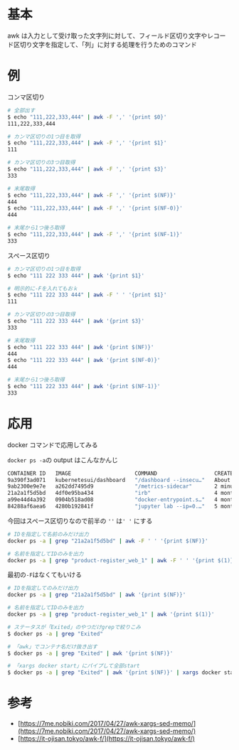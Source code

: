 # 基本

awk は入力として受け取った文字列に対して、フィールド区切り文字やレコード区切り文字を指定して、「列」に対する処理を行うためのコマンド

# 例

コンマ区切り

```bash
# 全部出す
$ echo "111,222,333,444" | awk -F ',' '{print $0}'
111,222,333,444

# カンマ区切りの1つ目を取得
$ echo "111,222,333,444" | awk -F ',' '{print $1}'
111

# カンマ区切りの3つ目取得
$ echo "111,222,333,444" | awk -F ',' '{print $3}'
333

# 末尾取得
$ echo "111,222,333,444" | awk -F ',' '{print $(NF)}'
444
$ echo "111,222,333,444" | awk -F ',' '{print $(NF-0)}'
444

# 末尾から1つ後ろ取得
$ echo "111,222,333,444" | awk -F ',' '{print $(NF-1)}'
333
```

スペース区切り

```bash
# カンマ区切りの1つ目を取得
$ echo "111 222 333 444" | awk '{print $1}'

# 明示的に-Fを入れてもおｋ
$ echo "111 222 333 444" | awk -F ' ' '{print $1}'
111

# カンマ区切りの3つ目取得
$ echo "111 222 333 444" | awk '{print $3}'
333

# 末尾取得
$ echo "111 222 333 444" | awk '{print $(NF)}'
444
$ echo "111 222 333 444" | awk '{print $(NF-0)}'
444

# 末尾から1つ後ろ取得
$ echo "111 222 333 444" | awk '{print $(NF-1)}'
333
```

# 応用

docker コマンドで応用してみる

`docker ps -a`の output はこんなかんじ

```bash
CONTAINER ID   IMAGE                    COMMAND                  CREATED              STATUS                      PORTS                                       NAMES
9a390f3ad071   kubernetesui/dashboard   "/dashboard --insecu…"   About a minute ago   Up About a minute                                                       k8s_kubernetes-dashboard_kubernetes-dashboard-57c9bfc8c8-jdfjg_kubernetes-dashboard_52faf46c-e1e3-43d3-b2ee-82d8f7e15438_12
9ab2300e9e7e   a262dd7495d9             "/metrics-sidecar"       2 minutes ago        Up 2 minutes                                                            k8s_dashboard-metrics-scraper_dashboard-metrics-scraper-5594697f48-v7cjw_kubernetes-dashboard_9c2936c5-058f-4160-a25a-760fee6356d9_11
21a2a1f5d5bd   4df0e95ba434             "irb"                    4 months ago         Exited (255) 4 months ago   0.0.0.0:3000->3000/tcp, :::3000->3000/tcp   product-register_web_1
a99e44d4a392   0904b518ad08             "docker-entrypoint.s…"   4 months ago         Exited (255) 4 months ago   5432/tcp                                    product-register_db_1
84288af6aea6   4280b192841f             "jupyter lab --ip=0.…"   5 months ago         Exited (1) 5 months ago                                                 my-lab
```

今回はスペース区切りなので前半の `''` は`' '` にする

```bash
# IDを指定して名前のみだけ出力
docker ps -a | grep "21a2a1f5d5bd" | awk -F ' ' '{print $(NF)}'

# 名前を指定してIDのみを出力
docker ps -a | grep "product-register_web_1" | awk -F ' ' '{print $(1)}'
```

最初の`-F`はなくてもいける

```bash
# IDを指定してのみだけ出力
docker ps -a | grep "21a2a1f5d5bd" | awk '{print $(NF)}'

# 名前を指定してIDのみを出力
docker ps -a | grep "product-register_web_1" | awk '{print $(1)}'
```

```bash
# ステータスが「Exited」のやつだけgrepで絞りこみ
$ docker ps -a | grep "Exited"

# 「awk」でコンテナ名だけ抜き出す
$ docker ps -a | grep "Exited" | awk '{print $(NF)}'

# 「xargs docker start」にパイプして全部start
$ docker ps -a | grep "Exited" | awk '{print $(NF)}' | xargs docker start
```

# 参考

- [https://7me.nobiki.com/2017/04/27/awk-xargs-sed-memo/](https://7me.nobiki.com/2017/04/27/awk-xargs-sed-memo/)
- [https://it-ojisan.tokyo/awk-f/](https://it-ojisan.tokyo/awk-f/)
